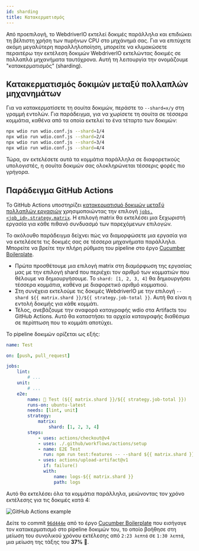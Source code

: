 ```yaml
---
id: sharding
title: Κατακερματισμός
---
```


Από προεπιλογή, το WebdriverIO εκτελεί δοκιμές παράλληλα και επιδιώκει τη βέλτιστη χρήση των πυρήνων CPU στο μηχάνημά σας. Για να επιτύχετε ακόμη μεγαλύτερη παραλληλοποίηση, μπορείτε να κλιμακώσετε περαιτέρω την εκτέλεση δοκιμών WebdriverIO εκτελώντας δοκιμές σε πολλαπλά μηχανήματα ταυτόχρονα. Αυτή τη λειτουργία την ονομάζουμε "κατακερματισμός" (sharding).

## Κατακερματισμός δοκιμών μεταξύ πολλαπλών μηχανημάτων

Για να κατακερματίσετε τη σουίτα δοκιμών, περάστε το `--shard=x/y` στη γραμμή εντολών. Για παράδειγμα, για να χωρίσετε τη σουίτα σε τέσσερα κομμάτια, καθένα από τα οποία εκτελεί το ένα τέταρτο των δοκιμών:

```sh
npx wdio run wdio.conf.js --shard=1/4
npx wdio run wdio.conf.js --shard=2/4
npx wdio run wdio.conf.js --shard=3/4
npx wdio run wdio.conf.js --shard=4/4
```

Τώρα, αν εκτελέσετε αυτά τα κομμάτια παράλληλα σε διαφορετικούς υπολογιστές, η σουίτα δοκιμών σας ολοκληρώνεται τέσσερις φορές πιο γρήγορα.

## Παράδειγμα GitHub Actions

Το GitHub Actions υποστηρίζει [κατακερματισμό δοκιμών μεταξύ πολλαπλών εργασιών](https://docs.github.com/en/actions/using-jobs/using-a-matrix-for-your-jobs) χρησιμοποιώντας την επιλογή [`jobs.<job_id>.strategy.matrix`](https://docs.github.com/en/actions/using-workflows/workflow-syntax-for-github-actions#jobsjob_idstrategymatrix). Η επιλογή matrix θα εκτελέσει μια ξεχωριστή εργασία για κάθε πιθανό συνδυασμό των παρεχόμενων επιλογών.

Το ακόλουθο παράδειγμα δείχνει πώς να διαμορφώσετε μια εργασία για να εκτελέσετε τις δοκιμές σας σε τέσσερα μηχανήματα παράλληλα. Μπορείτε να βρείτε την πλήρη ρύθμιση του pipeline στο έργο [Cucumber Boilerplate](https://github.com/webdriverio/cucumber-boilerplate/blob/main/.github/workflows/test.yaml).

-   Πρώτα προσθέτουμε μια επιλογή matrix στη διαμόρφωση της εργασίας μας με την επιλογή shard που περιέχει τον αριθμό των κομματιών που θέλουμε να δημιουργήσουμε. Το `shard: [1, 2, 3, 4]` θα δημιουργήσει τέσσερα κομμάτια, καθένα με διαφορετικό αριθμό κομματιού.
-   Στη συνέχεια εκτελούμε τις δοκιμές WebdriverIO με την επιλογή `--shard ${{ matrix.shard }}/${{ strategy.job-total }}`. Αυτή θα είναι η εντολή δοκιμής για κάθε κομμάτι.
-   Τέλος, ανεβάζουμε την αναφορά καταγραφής wdio στα Artifacts του GitHub Actions. Αυτό θα καταστήσει τα αρχεία καταγραφής διαθέσιμα σε περίπτωση που το κομμάτι αποτύχει.

Το pipeline δοκιμών ορίζεται ως εξής:

```yaml title=.github/workflows/test.yaml
name: Test

on: [push, pull_request]

jobs:
    lint:
        # ...
    unit:
        # ...
    e2e:
        name: 🧪 Test (${{ matrix.shard }}/${{ strategy.job-total }})
        runs-on: ubuntu-latest
        needs: [lint, unit]
        strategy:
            matrix:
                shard: [1, 2, 3, 4]
        steps:
            - uses: actions/checkout@v4
            - uses: ./.github/workflows/actions/setup
            - name: E2E Test
              run: npm run test:features -- --shard ${{ matrix.shard }}/${{ strategy.job-total }}
            - uses: actions/upload-artifact@v1
              if: failure()
              with:
                  name: logs-${{ matrix.shard }}
                  path: logs
```

Αυτό θα εκτελέσει όλα τα κομμάτια παράλληλα, μειώνοντας τον χρόνο εκτέλεσης για τις δοκιμές κατά 4:

![GitHub Actions example](/img/sharding.png "GitHub Actions example")

Δείτε το commit [`96d444e`](https://github.com/webdriverio/cucumber-boilerplate/commit/96d444ea23919389682b9b1c9408ed91c452c7f8) από το έργο [Cucumber Boilerplate](https://github.com/webdriverio/cucumber-boilerplate) που εισήγαγε τον κατακερματισμό στο pipeline δοκιμών του, το οποίο βοήθησε στη μείωση του συνολικού χρόνου εκτέλεσης από `2:23 λεπτά` σε `1:30 λεπτά`, μια μείωση της τάξης του __37%__ 🎉.